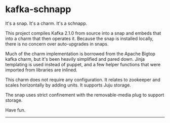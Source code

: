 # kafka-schnapp

It's a snap. It's a charm. It's a schnapp.

This project compiles Kafka 2.1.0 from source into a snap and embeds that into
a charm that then operates it. Because the snap is installed locally, there is
no concern over auto-upgrades in snaps.

Much of the charm implementation is borrowed from the Apache Bigtop kafka
charm, but it's been heavily simplified and pared down. Jinja templating is
used instead of puppet, and a few helper functions that were imported from
libraries are inlined.

This charm does not require any configuration. It relates to zookeeper and
scales horizontally by adding units. It supports Juju storage.

The snap uses strict confinement with the removable-media plug to support
storage.

Have fun.

---

